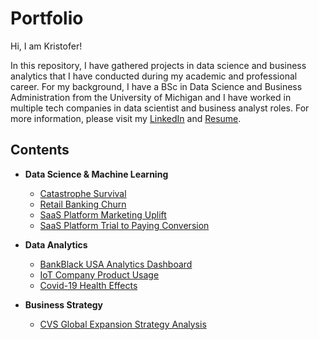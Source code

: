 # Portfolio
Hi, 
I am Kristofer!

In this repository, I have gathered projects in data science and business analytics that I have conducted during my academic and professional career. For my background, I have a BSc in Data Science and Business Administration from the University of Michigan and I have worked in multiple tech companies in data scientist and business analyst roles. For more information, please visit my [LinkedIn](https://www.linkedin.com/in/kristofer-siimar-b87035173/) and [Resume](https://github.com/kristofersiimar/portfolio/blob/main/Resume.pdf). 

## Contents
* **Data Science & Machine Learning**
  * [Catastrophe Survival](https://github.com/kristofersiimar/portfolio/tree/main/Catastrophe%20Survival)
  * [Retail Banking Churn](https://github.com/kristofersiimar/portfolio/tree/main/Retail%20Banking%20Churn)
  * [SaaS Platform Marketing Uplift](https://github.com/kristofersiimar/portfolio/tree/main/SaaS%20Platform%20Marketing%20Uplift)
  * [SaaS Platform Trial to Paying Conversion](https://github.com/kristofersiimar/portfolio/tree/main/Saas%20Platform%20Trial%20to%20Paying%20Conversion)

* **Data Analytics**
  * [BankBlack USA Analytics Dashboard](https://drive.google.com/file/d/1Zd33VSrJsuoztNoN__ZB-WMHOse0q0dy/view?usp=sharing)
  * [IoT Company Product Usage](https://github.com/kristofersiimar/portfolio/tree/main/IoT%20Company%20Product%20Usage%20Analysis)
  * [Covid-19 Health Effects](https://github.com/kristofersiimar/portfolio/tree/main/Covid-19%20Health%20Effects)

* **Business Strategy**
  *  [CVS Global Expansion Strategy Analysis](https://github.com/kristofersiimar/portfolio/tree/main/CVS%20Global%20Expansion%20Strategy)
